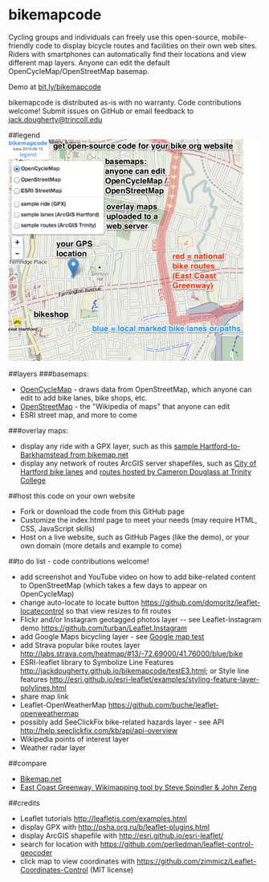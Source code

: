 bikemapcode
===========

Cycling groups and individuals can freely use this open-source, mobile-friendly code to display bicycle routes and facilities on their own web sites. Riders with smartphones can automatically find their locations and view different map layers. Anyone can edit the default OpenCycleMap/OpenStreetMap basemap. 

Demo at [bit.ly/bikemapcode](http://jackdougherty.github.io/bikemapcode)

bikemapcode is distributed as-is with no warranty. Code contributions welcome! Submit issues on GitHub or email feedback to jack.dougherty@trincoll.edu

##legend
![legend](https://raw.githubusercontent.com/JackDougherty/bikemapcode/master/images/legend.png "legend")

##layers
###basemaps:
- [OpenCycleMap](http://www.opencyclemap.org/) - draws data from OpenStreetMap, which anyone can edit to add bike lanes, bike shops, etc.
- [OpenStreetMap](http://www.openstreetmap.org/) - the "Wikipedia of maps" that anyone can edit
- ESRI street map, and more to come

###overlay maps:
- display any ride with a GPX layer, such as this [sample Hartford-to-Barkhamstead from bikemap.net](http://www.bikemap.net/en/route/545627-hilly-loop-from-hartford-to-barkhamsted-reservoir)
- display any network of routes ArcGIS server shapefiles, such as [City of Hartford bike lanes](http://gis1.hartford.gov/arcgis/rest/services/OpenData_Community/MapServer/9) and [routes hosted by Cameron Douglass at Trinity College](http://services1.arcgis.com/5rblLCKLgS4Td60j/ArcGIS/rest/services/04212014online/FeatureServer)

##host this code on your own website
- Fork or download the code from this GitHub page
- Customize the index.html page to meet your needs (may require HTML, CSS, JavaScript skills) 
- Host on a live website, such as GitHub Pages (like the demo), or your own domain (more details and example to come)

##to do list - code contributions welcome!
- add screenshot and YouTube video on how to add bike-related content to OpenStreetMap (which takes a few days to appear on OpenCycleMap)
- change auto-locate to locate button https://github.com/domoritz/leaflet-locatecontrol so that view resizes to fit routes
- Flickr and/or Instagram geotagged photos layer -- see Leaflet-Instagram demo https://github.com/turban/Leaflet.Instagram
- add Google Maps bicycling layer - see [Google map test](http://jackdougherty.github.io/bikemapcode/testG.html)
- add Strava popular bike routes layer http://labs.strava.com/heatmap/#13/-72.69000/41.76000/blue/bike
- ESRI-leaflet library to Symbolize Line Features http://jackdougherty.github.io/bikemapcode/testE3.html; or Style line features http://esri.github.io/esri-leaflet/examples/styling-feature-layer-polylines.html
- share map link
- Leaflet-OpenWeatherMap https://github.com/buche/leaflet-openweathermap
- possibly add SeeClickFix bike-related hazards layer - see API http://help.seeclickfix.com/kb/api/api-overview
- Wikipedia points of interest layer
- Weather radar layer

##compare
- [Bikemap.net](http://bikemap.net/en)
- [East Coast Greenway, Wikimapping tool by Steve Spindler & John Zeng](http://map.greenway.org/)

##credits
- Leaflet tutorials http://leafletjs.com/examples.html
- display GPX with http://psha.org.ru/b/leaflet-plugins.html
- display ArcGIS shapefile with http://esri.github.io/esri-leaflet/
- search for location with https://github.com/perliedman/leaflet-control-geocoder
- click map to view coordinates with https://github.com/zimmicz/Leaflet-Coordinates-Control (MIT license)

